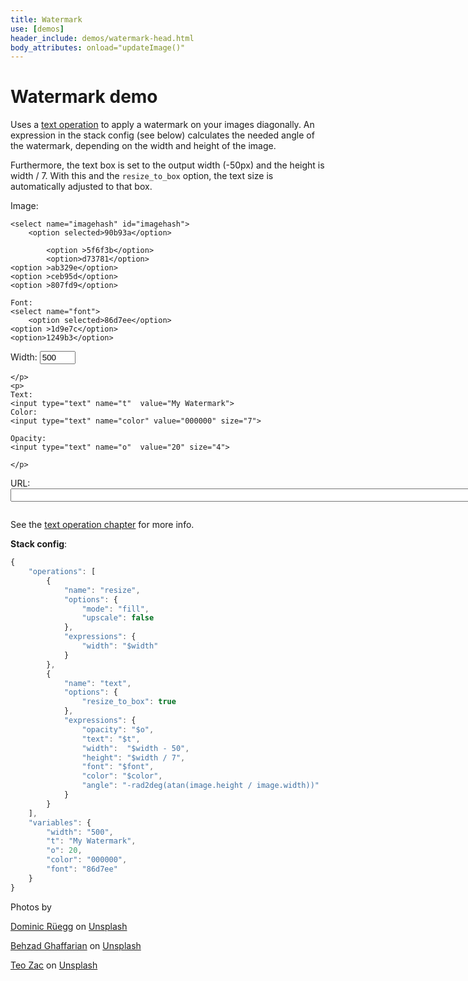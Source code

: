 ```yaml
---
title: Watermark
use: [demos]
header_include: demos/watermark-head.html
body_attributes: onload="updateImage()"
---
```

 
# Watermark demo

Uses a [text operation](/documentation/references/operations.html#text) to apply a watermark
on your images diagonally. An expression in the stack config (see below) calculates the needed
angle of the watermark, depending on the width and height of the image. 

Furthermore, the text box is set to the output width (-50px) and the height is width / 7. With this
and the `resize_to_box` option, the text size is automatically adjusted to that box.

<div id="demoForm">   
<form id="form" onkeyup="updateImage()" onchange="updateImage()">
    <p>Image: 

    <select name="imagehash" id="imagehash">
        <option selected>90b93a</option>

            <option >5f6f3b</option>
            <option>d73781</option>
    <option >ab329e</option>
    <option >ceb95d</option>
    <option >807fd9</option>
</select>
    
    Font: 
    <select name="font">
        <option selected>86d7ee</option>
    <option >1d9e7c</option>
    <option>1249b3</option>
</select>
    Width: 
    <input type="text" name="width"  value="500" size="4">

    </p>
    <p>
    Text: 
    <input type="text" name="t"  value="My Watermark">
    Color: 
    <input type="text" name="color" value="000000" size="7">

    Opacity: 
    <input type="text" name="o"  value="20" size="4">
    
    </p>
    
</form>
</div>
<p>
    URL: <input id="url" onkeyup="urlchange()" size="120">
</p>
<p>
    <img id="image" src="">
</p>

See the [text operation chapter](/documentation/references/operations.html#text) for more info. 

**Stack config**:

````javascript
{
    "operations": [
        {
            "name": "resize",
            "options": {
                "mode": "fill",
                "upscale": false
            },
            "expressions": {
                "width": "$width"
            }
        },
        {
            "name": "text",
            "options": {
                "resize_to_box": true
            },
            "expressions": {
                "opacity": "$o",
                "text": "$t",
                "width":  "$width - 50",
                "height": "$width / 7",
                "font": "$font",
                "color": "$color",
                "angle": "-rad2deg(atan(image.height / image.width))"
            }
        }
    ],
    "variables": {
        "width": "500",
        "t": "My Watermark",
        "o": 20,
        "color": "000000",
        "font": "86d7ee"
    }
}
````


<p>
Photos by
</p>
<p> 
<span><a href="https://unsplash.com/@dominicrueegg?utm_source=unsplash&amp;utm_medium=referral&amp;utm_content=creditCopyText">Dominic Rüegg</a> on <a href="https://unsplash.com/?utm_source=unsplash&amp;utm_medium=referral&amp;utm_content=creditCopyText">Unsplash</a></span>
</p>
<p><span><a href="https://unsplash.com/@behz?utm_source=unsplash&amp;utm_medium=referral&amp;utm_content=creditCopyText">Behzad Ghaffarian</a> on <a href="https://unsplash.com/?utm_source=unsplash&amp;utm_medium=referral&amp;utm_content=creditCopyText">Unsplash</a></span>
</p>
<p><span><a href="https://unsplash.com/@teo?utm_source=unsplash&amp;utm_medium=referral&amp;utm_content=creditCopyText">Teo Zac</a> on <a href="https://unsplash.com/?utm_source=unsplash&amp;utm_medium=referral&amp;utm_content=creditCopyText">Unsplash</a></span>
    </p>

